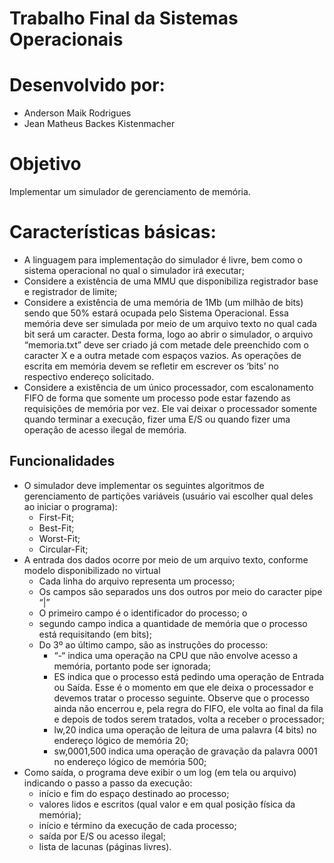 # Trabalho Final da Sistemas Operacionais

# Desenvolvido por:
- Anderson Maik Rodrigues
- Jean Matheus Backes Kistenmacher

# Objetivo

Implementar um simulador de gerenciamento de memória.


# Características básicas:

- A linguagem para implementação do simulador é livre, bem como o sistema operacional no qual o simulador irá executar;
-  Considere a existência de uma MMU que disponibiliza registrador base e registrador de limite;
- Considere a existência de uma memória de 1Mb (um milhão de bits) sendo que 50% estará ocupada pelo Sistema Operacional. Essa memória deve ser simulada por meio de um arquivo texto no qual cada bit será um caracter. Desta forma, logo ao abrir o simulador, o arquivo “memoria.txt” deve ser criado já com metade dele preenchido com o caracter X e a outra metade com espaços vazios. As operações de escrita em memória devem se refletir em escrever os ‘bits’ no respectivo endereço solicitado. 
- Considere a existência de um único processador, com escalonamento FIFO de forma que somente um processo pode estar fazendo as requisições de memória por vez. Ele vai deixar o processador somente quando terminar a execução, fizer uma E/S ou quando fizer uma operação de acesso ilegal de memória.

## Funcionalidades

- O simulador deve implementar os seguintes algoritmos de gerenciamento de partições variáveis (usuário vai escolher qual deles ao iniciar o programa): 
	- First-Fit; 
	- Best-Fit; 
	- Worst-Fit; 
	- Circular-Fit; 
- A entrada dos dados ocorre por meio de um arquivo texto, conforme modelo disponibilizado no virtual
	- Cada linha do arquivo representa um processo; 
	- Os campos são separados uns dos outros por meio do caracter pipe “|” 
	- O primeiro campo é o identificador do processo; o 
	- segundo campo indica a quantidade de memória que o processo está requisitando (em bits); 
	- Do 3º ao último campo, são as instruções do processo: 
		- “-“ indica uma operação na CPU que não envolve acesso a memória, portanto pode ser ignorada; 
		- ES indica que o processo está pedindo uma operação de Entrada ou Saída. Esse é o momento em que ele deixa o processador e devemos tratar o processo seguinte. Observe que o processo ainda não encerrou e, pela regra do FIFO, ele volta ao final da fila e depois de todos serem tratados, volta a receber o processador; 
		- lw,20 indica uma operação de leitura de uma palavra (4 bits) no endereço lógico de memória 20; 
		- sw,0001,500 indica uma operação de gravação da palavra 0001 no endereço lógico de memória 500; 
- Como saída, o programa deve exibir o um log (em tela ou arquivo) indicando o passo a passo da execução: 
	- início e fim do espaço destinado ao processo; 
	- valores lidos e escritos (qual valor e em qual posição física da memória); 
	- início e término da execução de cada processo; 
	- saída por E/S ou acesso ilegal; 
	- lista de lacunas (páginas livres).
